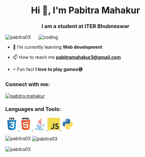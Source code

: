 <h1 align="center">Hi 👋, I'm Pabitra Mahakur</h1>
<h3 align="center">I am a student at ITER Bhubneswar</h3>

<img align="right" alt="coding" width="400" src="![image](https://github.com/Pabitra03/Pabitra03/assets/153710011/fa1504c9-a60b-4156-9e01-9916d1e1df9b)
">

<p align="left"> <img src="https://komarev.com/ghpvc/?username=pabitra03&label=Profile%20views&color=0e75b6&style=flat" alt="pabitra03" /> </p>

- 🌱 I’m currently learning **Web development**

- 📫 How to reach me **pabitramahakur3@gmail.com**

- ⚡ Fun fact **I love to play games😅**

<h3 align="left">Connect with me:</h3>
<p align="left">
<a href="https://linkedin.com/in/pabitra mahakur" target="blank"><img align="center" src="https://raw.githubusercontent.com/rahuldkjain/github-profile-readme-generator/master/src/images/icons/Social/linked-in-alt.svg" alt="pabitra mahakur" height="30" width="40" /></a>
</p>

<h3 align="left">Languages and Tools:</h3>
<p align="left"> <a href="https://www.w3schools.com/css/" target="_blank" rel="noreferrer"> <img src="https://raw.githubusercontent.com/devicons/devicon/master/icons/css3/css3-original-wordmark.svg" alt="css3" width="40" height="40"/> </a> <a href="https://www.w3.org/html/" target="_blank" rel="noreferrer"> <img src="https://raw.githubusercontent.com/devicons/devicon/master/icons/html5/html5-original-wordmark.svg" alt="html5" width="40" height="40"/> </a> <a href="https://www.java.com" target="_blank" rel="noreferrer"> <img src="https://raw.githubusercontent.com/devicons/devicon/master/icons/java/java-original.svg" alt="java" width="40" height="40"/> </a> <a href="https://developer.mozilla.org/en-US/docs/Web/JavaScript" target="_blank" rel="noreferrer"> <img src="https://raw.githubusercontent.com/devicons/devicon/master/icons/javascript/javascript-original.svg" alt="javascript" width="40" height="40"/> </a> <a href="https://www.python.org" target="_blank" rel="noreferrer"> <img src="https://raw.githubusercontent.com/devicons/devicon/master/icons/python/python-original.svg" alt="python" width="40" height="40"/> </a> </p>

<p><img align="left" src="https://github-readme-stats.vercel.app/api/top-langs?username=pabitra03&show_icons=true&locale=en&layout=compact" alt="pabitra03" /></p>

<p>&nbsp;<img align="center" src="https://github-readme-stats.vercel.app/api?username=pabitra03&show_icons=true&locale=en" alt="pabitra03" /></p>

<p><img align="center" src="https://github-readme-streak-stats.herokuapp.com/?user=pabitra03&" alt="pabitra03" /></p>
